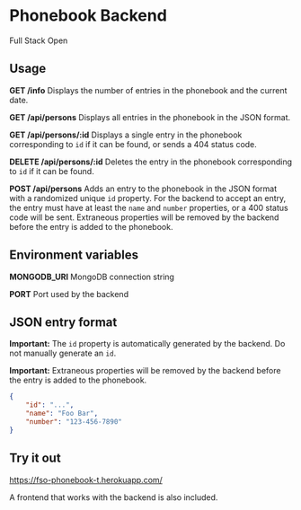 # Phonebook Backend

Full Stack Open

## Usage

**GET /info** Displays the number of entries in the phonebook and the current date.

**GET /api/persons** Displays all entries in the phonebook in the JSON format.

**GET /api/persons/:id** Displays a single entry in the phonebook corresponding to `id` if it can be found, or sends a 404 status code.

**DELETE /api/persons/:id** Deletes the entry in the phonebook corresponding to `id` if it can be found.

**POST /api/persons** Adds an entry to the phonebook in the JSON format with a randomized unique `id` property. For the backend to accept an entry, the entry must have at least the `name` and `number` properties, or a 400 status code will be sent. Extraneous properties will be removed by the backend before the entry is added to the phonebook.

## Environment variables

**MONGODB_URI** MongoDB connection string

**PORT** Port used by the backend

## JSON entry format

**Important:** The `id` property is automatically generated by the backend. Do not manually generate an `id`.

**Important:** Extraneous properties will be removed by the backend before the entry is added to the phonebook.

```json
{
	"id": "...",
	"name": "Foo Bar",
	"number": "123-456-7890"
}
```

## Try it out

https://fso-phonebook-t.herokuapp.com/

A frontend that works with the backend is also included.